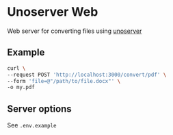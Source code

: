# Unoserver Web

Web server for converting files using [unoserver](https://github.com/unoconv/unoserver)

## Example

```sh
curl \
--request POST 'http://localhost:3000/convert/pdf' \
--form 'file=@"/path/to/file.docx"' \
-o my.pdf
```

## Server options

See `.env.example`
